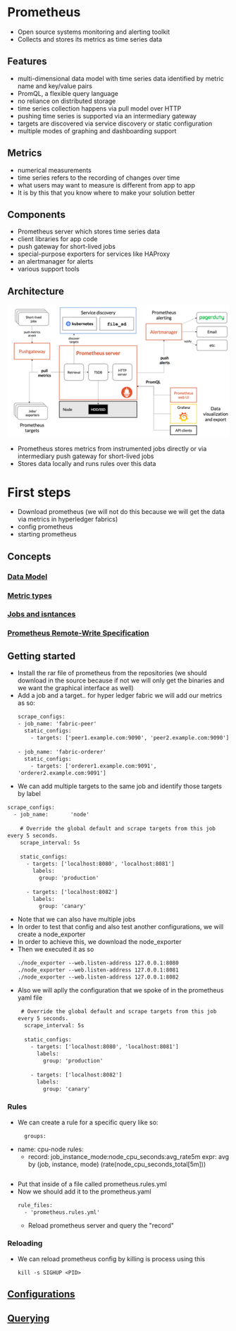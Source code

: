 # Prometheus
- Open source systems monitoring and alerting toolkit 
- Collects and stores its metrics as time series data
## Features
- multi-dimensional data model with time series data identified by metric name and key/value pairs
- PromQL, a flexible query language
- no reliance on distributed storage
- time series collection happens via pull model over HTTP
- pushing time series is supported via an intermediary gateway
- targets are discovered via service discovery or static configuration
- multiple modes of graphing and dashboarding support
## Metrics
- numerical measurements
- time series refers to the recording of changes over time
- what users may want to measure is different from app to app
- It is by this that you know where to make your solution better
## Components
- Prometheus server which stores time series data
- client libraries for app code
- push gateway for short-lived jobs
- special-purpose exporters for services like HAProxy
- an alertmanager for alerts
- various support tools
## Architecture
![Prometheus architecture](../assets/prometheus-architecture.png)
- Prometheus stores metrics from instrumented jobs directly or via intermediary push gateway for short-lived jobs
- Stores data locally and runs rules over this data
# First steps
- Download prometheus (we will not do this because we will get the data via metrics in hyperledger fabrics)
- config prometheus
- starting prometheus
## Concepts
### [Data Model](./datamodel.md)
### [Metric types](./metricTypes.md)
### [Jobs and isntances](./jobs-and-instances.md)
### [Prometheus Remote-Write Specification](./prometheus-remote-write-specification.md)
## Getting started
- Install the rar file of prometheus from the repositories (we should download in the source because if not we will only get the binaries and we want the graphical interface as well)
- Add a job and a target.. for hyper ledger fabric we will add our metrics as so:
  ```
  scrape_configs:
  - job_name: 'fabric-peer'
    static_configs:
      - targets: ['peer1.example.com:9090', 'peer2.example.com:9090']

  - job_name: 'fabric-orderer'
    static_configs:
      - targets: ['orderer1.example.com:9091', 'orderer2.example.com:9091']
  ```
- We can add multiple targets to the same job and identify those targets by label
```
scrape_configs:
  - job_name:       'node'

    # Override the global default and scrape targets from this job every 5 seconds.
    scrape_interval: 5s

    static_configs:
      - targets: ['localhost:8080', 'localhost:8081']
        labels:
          group: 'production'

      - targets: ['localhost:8082']
        labels:
          group: 'canary'
```
- Note that we can also have multiple jobs
- In order to test that config and also test another configurations, we will create a node_exporter 
- In order to achieve this, we download the node_exporter
- Then we executed it as so
  ```
  ./node_exporter --web.listen-address 127.0.0.1:8080
  ./node_exporter --web.listen-address 127.0.0.1:8081
  ./node_exporter --web.listen-address 127.0.0.1:8082
  ```
- Also we will aplly the configuration that we spoke of in the prometheus yaml file  
  ```
   # Override the global default and scrape targets from this job every 5 seconds.
    scrape_interval: 5s

    static_configs:
      - targets: ['localhost:8080', 'localhost:8081']
        labels:
          group: 'production'

      - targets: ['localhost:8082']
        labels:
          group: 'canary'
  ```
### Rules
- We can create a rule for a specific query like so:
  ```
    groups:
- name: cpu-node
  rules:
  - record: job_instance_mode:node_cpu_seconds:avg_rate5m
    expr: avg by (job, instance, mode) (rate(node_cpu_seconds_total[5m]))
  ```
- Put that inside of a file called prometheus.rules.yml
- Now we should add it to the prometheus.yaml
  ```
  rule_files:
    - 'prometheus.rules.yml'
  ```
  - Reload prometheus server and query the "record"
### Reloading
- We can reload prometheus config by killing is process using this 
  ```
  kill -s SIGHUP <PID>
  ```
## [Configurations](./configurations/readme.md)

## [Querying](./querying/readme.md)